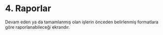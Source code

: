 # 4. Raporlar
Devam eden ya da tamamlanmış olan işlerin önceden belirlenmiş formatlara göre raporlanabileceği ekrandır.